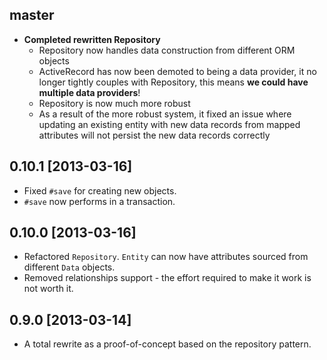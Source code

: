 ## master

- __Completed rewritten Repository__
  - Repository now handles data construction from different ORM objects
  - ActiveRecord has now been demoted to being a data provider, it no longer tightly couples with Repository, this means __we could have multiple data providers__!
  - Repository is now much more robust
  - As a result of the more robust system, it fixed an issue where updating an existing entity with new data records from mapped attributes will not persist the new data records correctly

## 0.10.1 [2013-03-16]

- Fixed `#save` for creating new objects.
- `#save` now performs in a transaction.

## 0.10.0 [2013-03-16]

- Refactored `Repository`. `Entity` can now have attributes sourced from different `Data` objects.
- Removed relationships support - the effort required to make it work is not worth it.

## 0.9.0 [2013-03-14]

- A total rewrite as a proof-of-concept based on the repository pattern.
